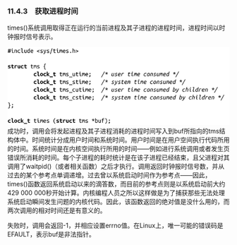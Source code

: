 ### 11.4.3　获取进程时间

times()系统调用取得正在运行的当前进程及其子进程的进程时间，进程时间以时钟报时信号表示。



![524.png](../images/524.png)
成功时，调用会将发起进程及其子进程消耗的进程时间写入到buf所指向的tms结构体中。时间统计分成用户时间和系统时间。用户时间是在用户空间执行代码所用的时间。系统时间是在内核空间执行所用的时间——例如进行系统调用或者发生页错误所消耗的时间。每个子进程的耗时统计是在该子进程已经结束，且父进程对其调用了waitpid()（或者相关函数）之后才执行。调用返回时钟报时信号数，并从过去的某个参考点单调递增。过去曾以系统启动时间作为参考点——因此，times()函数返回系统启动以来的滴答数，而目前的参考点则是以系统启动前大约429 000 000秒开始计算。内核编程人员之所以这样做是为了捕获那些无法处理系统启动瞬间发生问题的内核代码。因此，该函数返回的绝对值是没什么用的，而两次调用的相对时间还是有意义的。

失败时，调用会返回-1，并相应设置errno值。在Linux上，唯一可能的错误码是EFAULT，表示buf是非法指针。

